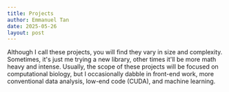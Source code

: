 ```yaml
---
title: Projects
author: Emmanuel Tan
date: 2025-05-26
layout: post
---
```


Although I call these projects, you will find they vary in size and complexity. Sometimes, it's just me trying a new library, other times it'll be more math heavy and intense. Usually, the scope of these projects will be focused on computational biology, but I occasionally dabble in front-end work, more conventional data analysis, low-end code (CUDA), and machine learning.